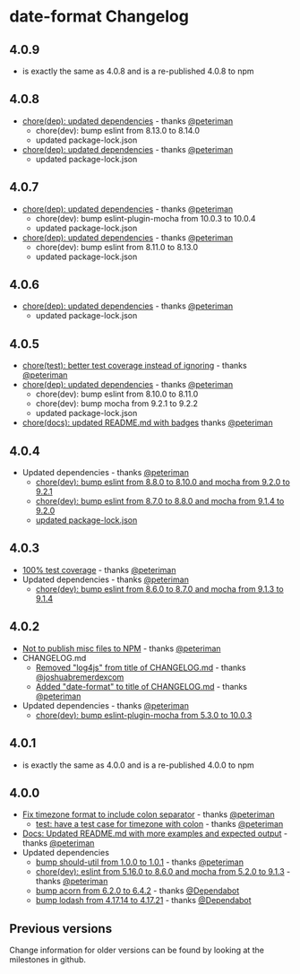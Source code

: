 # date-format Changelog

## 4.0.9

- is exactly the same as 4.0.8 and is a re-published 4.0.8 to npm

## 4.0.8

- [chore(dep): updated dependencies](https://github.com/nomiddlename/date-format/pull/60) - thanks [@peteriman](https://github.com/peteriman)
  - chore(dev): bump eslint from 8.13.0 to 8.14.0
  - updated package-lock.json
- [chore(dep): updated dependencies](https://github.com/nomiddlename/date-format/pull/59) - thanks [@peteriman](https://github.com/peteriman)
  - updated package-lock.json

## 4.0.7

- [chore(dep): updated dependencies](https://github.com/nomiddlename/date-format/pull/57) - thanks [@peteriman](https://github.com/peteriman)
  - chore(dev): bump eslint-plugin-mocha from 10.0.3 to 10.0.4
  - updated package-lock.json
- [chore(dep): updated dependencies](https://github.com/nomiddlename/date-format/pull/54) - thanks [@peteriman](https://github.com/peteriman)
  - chore(dev): bump eslint from 8.11.0 to 8.13.0
  - updated package-lock.json

## 4.0.6

- [chore(dep): updated dependencies](https://github.com/nomiddlename/date-format/pull/52) - thanks [@peteriman](https://github.com/peteriman)
  - updated package-lock.json

## 4.0.5

- [chore(test): better test coverage instead of ignoring](https://github.com/nomiddlename/date-format/pull/48) - thanks [@peteriman](https://github.com/peteriman)
- [chore(dep): updated dependencies](https://github.com/nomiddlename/date-format/pull/49) - thanks [@peteriman](https://github.com/peteriman)
  - chore(dev): bump eslint from 8.10.0 to 8.11.0
  - chore(dev): bump mocha from 9.2.1 to 9.2.2
  - updated package-lock.json
- [chore(docs): updated README.md with badges](https://github.com/nomiddlename/date-format/pull/50) thanks [@peteriman](https://github.com/peteriman)

## 4.0.4

- Updated dependencies - thanks [@peteriman](https://github.com/peteriman)
  - [chore(dev): bump eslint from 8.8.0 to 8.10.0 and mocha from 9.2.0 to 9.2.1](https://github.com/nomiddlename/date-format/pull/46) 
  - [chore(dev): bump eslint from 8.7.0 to 8.8.0 and mocha from 9.1.4 to 9.2.0](https://github.com/nomiddlename/date-format/pull/45) 
  - [updated package-lock.json](https://github.com/nomiddlename/date-format/pull/44) 

## 4.0.3

- [100% test coverage](https://github.com/nomiddlename/date-format/pull/42) - thanks [@peteriman](https://github.com/peteriman)
- Updated dependencies - thanks [@peteriman](https://github.com/peteriman)
  - [chore(dev): bump eslint from 8.6.0 to 8.7.0 and mocha from 9.1.3 to 9.1.4](https://github.com/nomiddlename/date-format/pull/41) 

## 4.0.2

- [Not to publish misc files to NPM](https://github.com/nomiddlename/date-format/pull/39) - thanks [@peteriman](https://github.com/peteriman)
- CHANGELOG.md
  - [Removed "log4js" from title of CHANGELOG.md](https://github.com/nomiddlename/date-format/pull/37) - thanks [@joshuabremerdexcom](https://github.com/joshuabremerdexcom)
  - [Added "date-format" to title of CHANGELOG.md](https://github.com/nomiddlename/date-format/commit/64a95d0386853692d7d65174f94a0751e775f7ce#diff-06572a96a58dc510037d5efa622f9bec8519bc1beab13c9f251e97e657a9d4ed) - thanks [@peteriman](https://github.com/peteriman)
- Updated dependencies - thanks [@peteriman](https://github.com/peteriman)
  - [chore(dev): bump eslint-plugin-mocha from 5.3.0 to 10.0.3](https://github.com/nomiddlename/date-format/pull/38) 

## 4.0.1

- is exactly the same as 4.0.0 and is a re-published 4.0.0 to npm

## 4.0.0

- [Fix timezone format to include colon separator](https://github.com/nomiddlename/date-format/pull/27) - thanks [@peteriman](https://github.com/peteriman)
  - [test: have a test case for timezone with colon](https://github.com/nomiddlename/date-format/pull/32) - thanks [@peteriman](https://github.com/peteriman)
- [Docs: Updated README.md with more examples and expected output](https://github.com/nomiddlename/date-format/pull/33) - thanks [@peteriman](https://github.com/peteriman)
- Updated dependencies
  - [bump should-util from 1.0.0 to 1.0.1](https://github.com/nomiddlename/date-format/pull/31) - thanks [@peteriman](https://github.com/peteriman)
  - [chore(dev): eslint from 5.16.0 to 8.6.0 and mocha from 5.2.0 to 9.1.3](https://github.com/nomiddlename/date-format/pull/30) - thanks [@peteriman](https://github.com/peteriman)
  - [bump acorn from 6.2.0 to 6.4.2](https://github.com/nomiddlename/date-format/pull/29) - thanks [@Dependabot](https://github.com/dependabot)
  - [bump lodash from 4.17.14 to 4.17.21](https://github.com/nomiddlename/date-format/pull/26) - thanks [@Dependabot](https://github.com/dependabot)

## Previous versions

Change information for older versions can be found by looking at the milestones in github.
